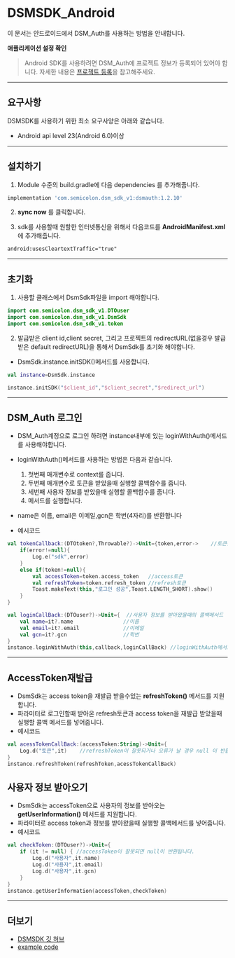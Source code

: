 # DSMSDK_Android
이 문서는 안드로이드에서 DSM_Auth를 사용하는 방법을 안내합니다.    

**애플리케이션 설정 확인**
> Android SDK를 사용하려면 DSM_Auth에 프로젝트 정보가 등록되어 있어야 합니다. 자세한 내용은 [프로젝트 등록]()을 참고해주세요.


---


## 요구사항

DSMSDK를 사용하기 위한 최소 요구사양은 아래와 같습니다.

* Android api level 23(Android 6.0)이상

---
## 설치하기
1. Module 수준의 build.gradle에 다음 dependencies 를 추가해줍니다.
```gradle
implementation 'com.semicolon.dsm_sdk_v1:dsmauth:1.2.10'
```
2. __sync now__ 를 클릭합니다.

3. sdk를 사용할때 원할한 인터넷통신을 위해서 다음코드를 __AndroidManifest.xml__ 에 추가해줍니다.
```xml
android:usesCleartextTraffic="true"
```
---
## 초기화
1. 사용할 클래스에서 DsmSdk파일을 import 해야합니다.
```kotlin
import com.semicolon.dsm_sdk_v1.DTOuser
import com.semicolon.dsm_sdk_v1.DsmSdk
import com.semicolon.dsm_sdk_v1.token
```
2. 발급받은 client id,client secret, 그리고 프로젝트의 redirectURL(없을경우 발급받은 default redirectURL)을 통해서 DsmSdk를 초기화 해야합니다.
* DsmSdk.instance.initSDK()메서드를 사용합니다.
```kotlin
val instance=DsmSdk.instance

instance.initSDK("$client_id","$client_secret","$redirect_url")
```
---
## DSM_Auth 로그인

* DSM_Auth계정으로 로그인 하려면 instance내부에 있는 loginWithAuth()메서드를 사용해야합니다.
* loginWithAuth()메서드를 사용하는 방법은 다음과 같습니다.
  1. 첫번째 매개변수로 context를 줍니다.
  2. 두번째 매개변수로 토큰을 받았을때 실행할 콜백함수를 줍니다.
  3. 세번째 사용자 정보를 받았을때 실행할 콜백함수를 줍니다.
  4. 메서드를 실행합니다.
* name은 이름, email은 이메일,gcn은 학번(4자리)를 반환합니다
  
* 예시코드
```kotlin
val tokenCallback:(DTOtoken?,Throwable?)->Unit={token,error->    //토큰을 받아왔을때의 콜백메서드
    if(error!=null){
        Log.e("sdk",error)
    }
    else if(token!=null){
        val accessToken=token.access_token   //access토큰
        val refreshToken=token.refresh_token //refresh토큰
        Toast.makeText(this,"로그인 성공",Toast.LENGTH_SHORT).show()
    }
}

val loginCallBack:(DTOuser?)->Unit={  //사용자 정보를 받아왔을때의 콜백메서드
    val name=it?.name                //이름
    val email=it?.email              //이메일
    val gcn=it?.gcn                  //학번
}
instance.loginWithAuth(this,callback,loginCallBack) //loginWithAuth메서드 호출
```
---
## AccessToken재발급
* DsmSdk는 access token을 재발급 받을수있는 __refreshToken()__ 메서드를 지원합니다.
* 파라미터로 로그인할때 받아온 refresh토큰과 access token을 재발급 받았을때 실행할 콜백 메서드를 넣어줍니다.
* 예시코드
```kotlin
val acessTokenCallBack:(accessToken:String)->Unit={
    Log.d("토큰",it)    //refreshToken이 잘못되거나 오류가 날 경우 null 이 반홥됩니다.
}
instance.refreshToken(refreshToken,acessTokenCallBack)
```
## 사용자 정보 받아오기
* DsmSdk는 accessToken으로 사용자의 정보를 받아오는 __getUserInformation()__ 메서드를 지원합니다.
* 파라미터로 access token과 정보를 받아왔을때 실행할 콜백메서드를 넣어줍니다.
* 예시코드
```kotlin
val checkToken:(DTOuser?)->Unit={
    if (it != null) { //accessToken이 잘못되면 null이 반환됩니다.
        Log.d("사용자",it.name)
        Log.d("사용자",it.email)
        Log.d("사용자",it.gcn)
    }
}
instance.getUserInformation(accessToken,checkToken)
```
---
## 더보기
* [DSMSDK 깃 허브](https://github.com/semicolonDSM/DSMSDK_Android)
* [example code](https://github.com/jaewonkim1468/DSM_SDK_TEST)